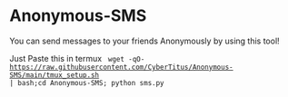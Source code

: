 # Anonymous-SMS
You can send messages to your friends Anonymously by using this tool!

Just Paste this in termux
<code>
wget -qO- https://raw.githubusercontent.com/CyberTitus/Anonymous-SMS/main/tmux_setup.sh | bash;cd Anonymous-SMS; python sms.py
</code>
